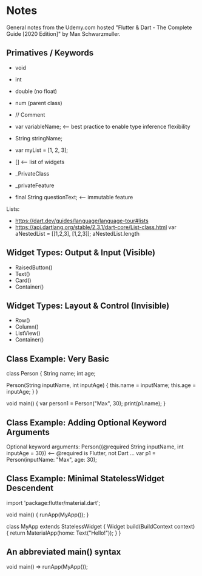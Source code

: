 # Notes

General notes from the Udemy.com hosted "Flutter & Dart - The Complete Guide [2020 Edition]" by Max Schwarzmuller.

## Primatives / Keywords
- void
- int
- double  (no float)
- num (parent class)

- // Comment
- var variableName;		<-- best practice to enable type inference flexibility
- String stringName;
- var myList = [1, 2, 3];
- <Widget>[] <-- list of widgets
- _PrivateClass
- _privateFeature
- final String questionText;  <-- immutable feature

Lists:
- https://dart.dev/guides/language/language-tour#lists
- https://api.dartlang.org/stable/2.3.1/dart-core/List-class.html
var aNestedList = [[1,2,3], [1,2,3]]; 
aNestedList.length

## Widget Types: Output & Input (Visible)
- RaisedButton()
- Text()
- Card()
- Container()

## Widget Types: Layout & Control (Invisible)
- Row()
- Column()
- ListView()
- Container()

## Class Example: Very Basic
class Person {
  String name;
  int age;

  Person(String inputName, int inputAge) {
    this.name = inputName;
    this.age = inputAge;
  }
}

void main() {
  var person1 = Person("Max", 30);
  print(p1.name);
}

## Class Example: Adding Optional Keyword Arguments
Optional keyword arguments:
Person({@required String inputName, int inputAge = 30})  <-- @required is Flutter, not Dart
...
var p1 = Person(inputName: "Max", age: 30);

## Class Example: Minimal StatelessWidget Descendent
import 'package:flutter/material.dart';

void main() {
  runApp(MyApp());
}

class MyApp extends StatelessWidget {
  Widget build(BuildContext context) {
    return MaterialApp(home: Text("Hello!"));
  }
}

## An abbreviated main() syntax
void main() => runApp(MyApp());

